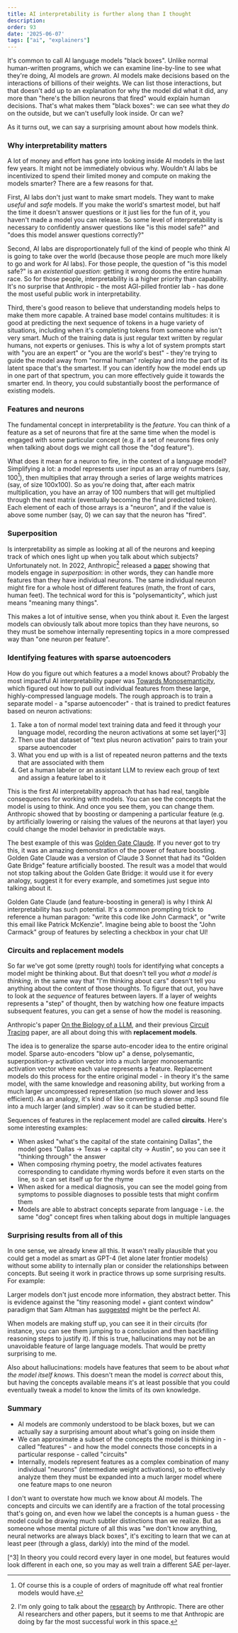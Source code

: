 ```yaml
---
title: AI interpretability is further along than I thought
description: 
order: 93
date: '2025-06-07'
tags: ["ai", "explainers"]
---
```


It's common to call AI language models "black boxes". Unlike normal human-written programs, which we can examine line-by-line to see what they're doing, AI models are _grown_. AI models make decisions based on the interactions of billions of their weights. We can list those interactions, but that doesn't add up to an explanation for why the model did what it did, any more than "here's the billion neurons that fired" would explain human decisions. That's what makes them "black boxes": we can see what they _do_ on the outside, but we can't usefully look inside. Or can we?

As it turns out, we can say a surprising amount about how models think.

### Why interpretability matters

A lot of money and effort has gone into looking inside AI models in the last few years. It might not be immediately obvious why. Wouldn't AI labs be incentivized to spend their limited money and compute on making the models smarter? There are a few reasons for that.

First, AI labs don't just want to make smart models. They want to make _useful_ and _safe_ models. If you make the world's smartest model, but half the time it doesn't answer questions or it just lies for the fun of it, you haven't made a model you can release. So some level of interpretability is necessary to confidently answer questions like "is this model safe?" and "does this model answer questions correctly?"

Second, AI labs are disproportionately full of the kind of people who think AI is going to take over the world (because those people are much more likely to go and work for AI labs). For those people, the question of "is this model safe?" is an _existential question_: getting it wrong dooms the entire human race. So for those people, interpretability is a higher priority than capability. It's no surprise that Anthropic - the most AGI-pilled frontier lab - has done the most useful public work in interpretability.

Third, there's good reason to believe that understanding models helps to make them more capable. A trained base model contains multitudes: it is good at predicting the next sequence of tokens in a huge variety of situations, including when it's completing tokens from someone who isn't very smart. Much of the training data is just regular text written by regular humans, not experts or geniuses. This is why a lot of system prompts start with "you are an expert" or "you are the world's best" - they're trying to guide the model away from "normal human" roleplay and into the part of its latent space that's the smartest. If you can identify how the model ends up in one part of that spectrum, you can more effectively guide it towards the smarter end. In theory, you could substantially boost the performance of existing models.

### Features and neurons

The fundamental concept in interpretability is the _feature_. You can think of a feature as a set of neurons that fire at the same time when the model is engaged with some particular concept (e.g. if a set of neurons fires only when talking about dogs we might call those the "dog feature").

What does it mean for a neuron to fire, in the context of a language model? Simplifying a lot: a model represents user input as an array of numbers (say, 100[^1]), then multiplies that array through a series of large weights matrices (say, of size 100x100). So as you're doing that, after each matrix multiplication, you have an array of 100 numbers that will get multiplied through the next matrix (eventually becoming the final predicted token). Each element of each of those arrays is a "neuron", and if the value is above some number (say, 0) we can say that the neuron has "fired".

### Superposition

Is interpretability as simple as looking at all of the neurons and keeping track of which ones light up when you talk about which subjects? Unfortunately not. In 2022, Anthropic[^2] released a [paper](https://transformer-circuits.pub/2022/toy_model/index.html) showing that models engage in _superposition_: in other words, they can handle more features than they have individual neurons. The same individual neuron might fire for a whole host of different features (math, the front of cars, human feet). The technical word for this is "polysemanticity", which just means "meaning many things".

This makes a lot of intuitive sense, when you think about it. Even the largest models can obviously talk about more topics than they have neurons, so they must be somehow internally representing topics in a more compressed way than "one neuron per feature".

### Identifying features with sparse autoencoders

How do you figure out which features a a model knows about? Probably the most impactful AI interpretability paper was [Towards Monosemanticity](https://transformer-circuits.pub/2023/monosemantic-features/index.html), which figured out how to pull out individual features from these large, highly-compressed language models. The rough approach is to train a separate model - a "sparse autoencoder" - that is trained to predict features based on neuron activations:

1. Take a ton of normal model text training data and feed it through your language model, recording the neuron activations at some set layer[^3]
2. Then use that dataset of "text plus neuron activation" pairs to train your sparse autoencoder
3. What you end up with is a list of repeated neuron patterns and the texts that are associated with them
4. Get a human labeler or an assistant LLM to review each group of text and assign a feature label to it

This is the first AI interpretability approach that has had real, tangible consequences for working with models. You can see the concepts that the model is using to think. And once you see them, you can change them. Anthropic showed that by boosting or dampening a particular feature (e.g. by artificially lowering or raising the values of the neurons at that layer) you could change the model behavior in predictable ways.

The best example of this was [Golden Gate Claude](https://www.anthropic.com/news/golden-gate-claude). If you never got to try this, it was an amazing demonstration of the power of feature boosting. Golden Gate Claude was a version of Claude 3 Sonnet that had its "Golden Gate Bridge" feature artificially boosted. The result was a model that would not stop talking about the Golden Gate Bridge: it would use it for every analogy, suggest it for every example, and sometimes just segue into talking about it.

Golden Gate Claude (and feature-boosting in general) is why I think AI interpretability has such potential. It's a common prompting trick to reference a human paragon: "write this code like John Carmack", or "write this email like Patrick McKenzie". Imagine being able to boost the "John Carmack" group of features by selecting a checkbox in your chat UI!

### Circuits and replacement models

So far we've got some (pretty rough) tools for identifying what concepts a model might be thinking about. But that doesn't tell you _what a model is thinking_, in the same way that "I'm thinking about cars" doesn't tell you anything about the content of those thoughts. To figure that out, you have to look at the _sequence_ of features between layers. If a layer of weights represents a "step" of thought, then by watching how one feature impacts subsequent features, you can get a sense of how the model is reasoning.

Anthropic's paper [On the Biology of a LLM](https://transformer-circuits.pub/2025/attribution-graphs/biology.html), and their previous [Circuit Tracing](https://transformer-circuits.pub/2025/attribution-graphs/methods.html) paper, are all about doing this with **replacement models**.

The idea is to generalize the sparse auto-encoder idea to the entire original model. Sparse auto-encoders "blow up" a dense, polysemantic, superposition-y activation vector into a much larger monosemantic activation vector where each value represents a feature. Replacement models do this process for the entire original model - in theory it's the same model, with the same knowledge and reasoning ability, but working from a much larger uncompressed representation (so much slower and less efficient). As an analogy, it's kind of like converting a dense .mp3 sound file into a much larger (and simpler) .wav so it can be studied better.

Sequences of features in the replacement model are called **circuits**. Here's some interesting examples:

- When asked "what's the capital of the state containing Dallas", the model goes "Dallas -> Texas -> capital city -> Austin", so you can see it "thinking through" the answer
- When composing rhyming poetry, the model activates features corresponding to candidate rhyming words before it even starts on the line, so it can set itself up for the rhyme
- When asked for a medical diagnosis, you can see the model going from symptoms to possible diagnoses to possible tests that might confirm them
- Models are able to abstract concepts separate from language - i.e. the same "dog" concept fires when talking about dogs in multiple languages

### Surprising results from all of this

In one sense, we already knew all this. It wasn't really plausible that you could get a model as smart as GPT-4 (let alone later frontier models) without some ability to internally plan or consider the relationships between concepts. But seeing it work in practice throws up some surprising results. For example:

Larger models don't just encode more information, they abstract better. This is evidence against the "tiny reasoning model + giant context window" paradigm that Sam Altman has [suggested](https://www.reddit.com/r/singularity/comments/1l32s24/sam_altman_says_the_perfect_ai_is_a_very_tiny/) might be the perfect AI.

When models are making stuff up, you can see it in their circuits (for instance, you can see them jumping to a conclusion and then backfilling reasoning steps to justify it). If this is true, hallucinations may not be an unavoidable feature of large language models. That would be pretty surprising to me.

Also about hallucinations: models have features that seem to be about _what the model itself knows_. This doesn't mean the model is _correct_ about this, but having the concepts available means it's at least possible that you could eventually tweak a model to know the limits of its own knowledge.

### Summary

- AI models are commonly understood to be black boxes, but we can actually say a surprising amount about what's going on inside them
- We can approximate a subset of the concepts the model is thinking in - called "features" - and how the model connects those concepts in a particular response - called "circuits"
- Internally, models represent features as a complex combination of many individual "neurons" (intermediate weight activations), so to effectively analyze them they must be expanded into a much larger model where one feature maps to one neuron

I don't want to overstate how much we know about AI models. The concepts and circuits we can identify are a fraction of the total processing that's going on, and even how we label the concepts is a human guess - the model could be drawing much subtler distinctions than we realize. But as someone whose mental picture of all this was "we don't know anything, neural networks are always black boxes", it's exciting to learn that we can at least peer (through a glass, darkly) into the mind of the model.


[^1]: Of course this is a couple of orders of magnitude off what real frontier models would have.

[^2]: I'm only going to talk about the [research](https://transformer-circuits.pub/) by Anthropic. There are other AI researchers and other papers, but it seems to me that Anthropic are doing by far the most successful work in this space.

[^3] In theory you could record every layer in one model, but features would look different in each one, so you may as well train a different SAE per-layer.